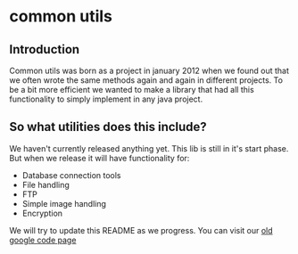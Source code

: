# common utils
## Introduction

Common utils was born as a project in january 2012 when we found out that we often wrote the same methods again and again in different projects. To be a bit more efficient we wanted to make a library that had all this functionality to simply implement in any java project. 

## So what utilities does this include?

We haven't currently released anything yet. This lib is still in it's start phase. But when we release it will have functionality for: 

* Database connection tools
* File handling
* FTP
* Simple image handling 
* Encryption

We will try to update this README as we progress.
You can visit our [old google code page](http://code.google.com/p/common-utils-suiveg/)
